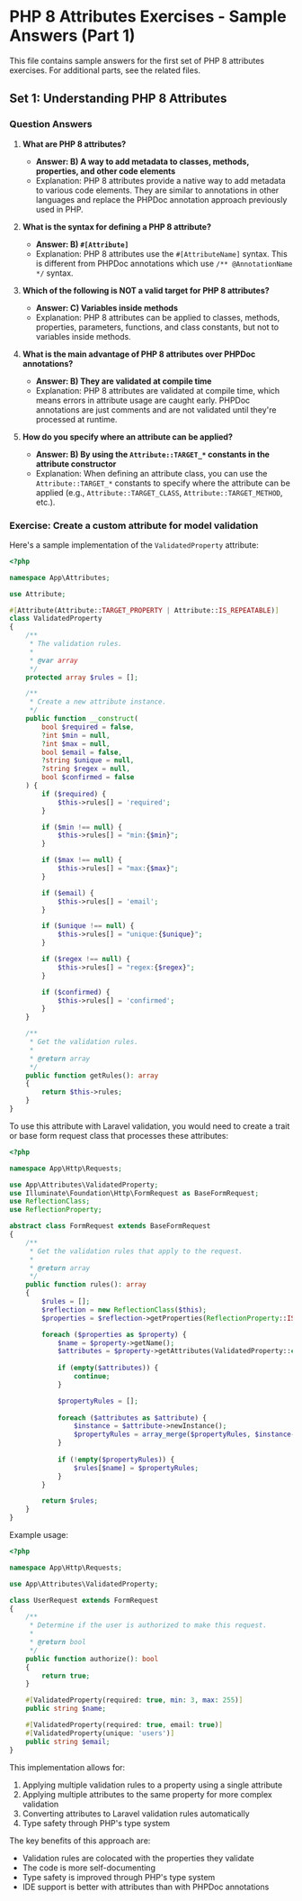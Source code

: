 # PHP 8 Attributes Exercises - Sample Answers (Part 1)

<link rel="stylesheet" href="../assets/css/styles.css">

This file contains sample answers for the first set of PHP 8 attributes exercises. For additional parts, see the related files.

## Set 1: Understanding PHP 8 Attributes

### Question Answers

1. **What are PHP 8 attributes?**
   - **Answer: B) A way to add metadata to classes, methods, properties, and other code elements**
   - Explanation: PHP 8 attributes provide a native way to add metadata to various code elements. They are similar to annotations in other languages and replace the PHPDoc annotation approach previously used in PHP.

2. **What is the syntax for defining a PHP 8 attribute?**
   - **Answer: B) `#[Attribute]`**
   - Explanation: PHP 8 attributes use the `#[AttributeName]` syntax. This is different from PHPDoc annotations which use `/** @AnnotationName */` syntax.

3. **Which of the following is NOT a valid target for PHP 8 attributes?**
   - **Answer: C) Variables inside methods**
   - Explanation: PHP 8 attributes can be applied to classes, methods, properties, parameters, functions, and class constants, but not to variables inside methods.

4. **What is the main advantage of PHP 8 attributes over PHPDoc annotations?**
   - **Answer: B) They are validated at compile time**
   - Explanation: PHP 8 attributes are validated at compile time, which means errors in attribute usage are caught early. PHPDoc annotations are just comments and are not validated until they're processed at runtime.

5. **How do you specify where an attribute can be applied?**
   - **Answer: B) By using the `Attribute::TARGET_*` constants in the attribute constructor**
   - Explanation: When defining an attribute class, you can use the `Attribute::TARGET_*` constants to specify where the attribute can be applied (e.g., `Attribute::TARGET_CLASS`, `Attribute::TARGET_METHOD`, etc.).

### Exercise: Create a custom attribute for model validation

Here's a sample implementation of the `ValidatedProperty` attribute:

```php
<?php

namespace App\Attributes;

use Attribute;

#[Attribute(Attribute::TARGET_PROPERTY | Attribute::IS_REPEATABLE)]
class ValidatedProperty
{
    /**
     * The validation rules.
     *
     * @var array
     */
    protected array $rules = [];

    /**
     * Create a new attribute instance.
     */
    public function __construct(
        bool $required = false,
        ?int $min = null,
        ?int $max = null,
        bool $email = false,
        ?string $unique = null,
        ?string $regex = null,
        bool $confirmed = false
    ) {
        if ($required) {
            $this->rules[] = 'required';
        }

        if ($min !== null) {
            $this->rules[] = "min:{$min}";
        }

        if ($max !== null) {
            $this->rules[] = "max:{$max}";
        }

        if ($email) {
            $this->rules[] = 'email';
        }

        if ($unique !== null) {
            $this->rules[] = "unique:{$unique}";
        }

        if ($regex !== null) {
            $this->rules[] = "regex:{$regex}";
        }

        if ($confirmed) {
            $this->rules[] = 'confirmed';
        }
    }

    /**
     * Get the validation rules.
     *
     * @return array
     */
    public function getRules(): array
    {
        return $this->rules;
    }
}
```

To use this attribute with Laravel validation, you would need to create a trait or base form request class that processes these attributes:

```php
<?php

namespace App\Http\Requests;

use App\Attributes\ValidatedProperty;
use Illuminate\Foundation\Http\FormRequest as BaseFormRequest;
use ReflectionClass;
use ReflectionProperty;

abstract class FormRequest extends BaseFormRequest
{
    /**
     * Get the validation rules that apply to the request.
     *
     * @return array
     */
    public function rules(): array
    {
        $rules = [];
        $reflection = new ReflectionClass($this);
        $properties = $reflection->getProperties(ReflectionProperty::IS_PUBLIC);

        foreach ($properties as $property) {
            $name = $property->getName();
            $attributes = $property->getAttributes(ValidatedProperty::class);
            
            if (empty($attributes)) {
                continue;
            }

            $propertyRules = [];
            
            foreach ($attributes as $attribute) {
                $instance = $attribute->newInstance();
                $propertyRules = array_merge($propertyRules, $instance->getRules());
            }
            
            if (!empty($propertyRules)) {
                $rules[$name] = $propertyRules;
            }
        }

        return $rules;
    }
}
```

Example usage:

```php
<?php

namespace App\Http\Requests;

use App\Attributes\ValidatedProperty;

class UserRequest extends FormRequest
{
    /**
     * Determine if the user is authorized to make this request.
     *
     * @return bool
     */
    public function authorize(): bool
    {
        return true;
    }

    #[ValidatedProperty(required: true, min: 3, max: 255)]
    public string $name;

    #[ValidatedProperty(required: true, email: true)]
    #[ValidatedProperty(unique: 'users')]
    public string $email;
}
```

This implementation allows for:
1. Applying multiple validation rules to a property using a single attribute
2. Applying multiple attributes to the same property for more complex validation
3. Converting attributes to Laravel validation rules automatically
4. Type safety through PHP's type system

The key benefits of this approach are:
- Validation rules are colocated with the properties they validate
- The code is more self-documenting
- Type safety is improved through PHP's type system
- IDE support is better with attributes than with PHPDoc annotations

